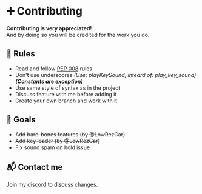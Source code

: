 # ➕ Contributing

**Contributing is very appreciated!** \
And by doing so you will be credited for the work you do.


## 📌 Rules

* Read and follow [PEP 008](https://peps.python.org/pep-0008/) rules
* Don't use underscores *(Use: playKeySound, inteard of: play_key_sound)* ***(Constants are exception)***
* Use same style of syntax as in the project
* Discuss feature with me before adding it
* Create your own branch and work with it


## 🎯 Goals
* ~~Add bare-bones features (by @LowRezCar)~~
* ~~Add key loader (by @LowRezCar)~~
* Fix sound spam on hold issue


## 📬 Contact me
Join my [discord](https://discord.gg/kAX7UErbA5) to discuss changes.